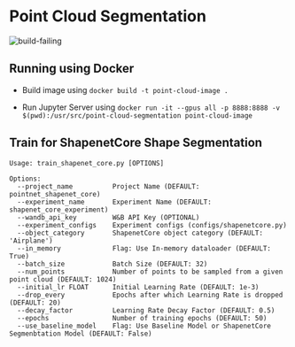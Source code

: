 # Point Cloud Segmentation

<img src="https://github.com/soumik12345/point-cloud-segmentation/workflows/tests/badge.svg" alt="build-failing">

## Running using Docker

- Build image using `docker build -t point-cloud-image .`

- Run Jupyter Server using `docker run -it --gpus all -p 8888:8888 -v $(pwd):/usr/src/point-cloud-segmentation point-cloud-image`


## Train for ShapenetCore Shape Segmentation

```
Usage: train_shapenet_core.py [OPTIONS]

Options:
  --project_name          Project Name (DEFAULT: pointnet_shapenet_core)
  --experiment_name       Experiment Name (DEFAULT: shapenet_core_experiment)
  --wandb_api_key         W&B API Key (OPTIONAL)
  --experiment_configs    Experiment configs (configs/shapenetcore.py)
  --object_category       ShapenetCore object category (DEFAULT: 'Airplane')
  --in_memory             Flag: Use In-memory dataloader (DEFAULT: True)
  --batch_size            Batch Size (DEFAULT: 32)
  --num_points            Number of points to be sampled from a given point cloud (DEFAULT: 1024)
  --initial_lr FLOAT      Initial Learning Rate (DEFAULT: 1e-3)
  --drop_every            Epochs after which Learning Rate is dropped (DEFAULT: 20)
  --decay_factor          Learning Rate Decay Factor (DEFAULT: 0.5)
  --epochs                Number of training epochs (DEFAULT: 50)
  --use_baseline_model    Flag: Use Baseline Model or ShapenetCore Segmenbtation Model (DEFAULT: False)
```
